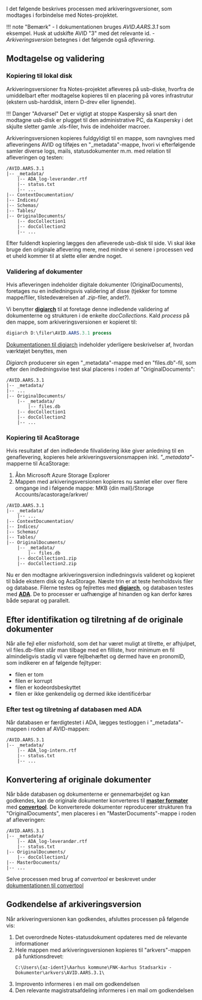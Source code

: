 I det følgende beskrives processen med arkiveringsversioner, som modtages i forbindelse med Notes-projektet.

!!! note "Bemærk"
    - I dokumentationen bruges *AVID.AARS.3.1* som eksempel. Husk at udskifte AVID "3" med det relevante id.
    - *Arkiveringsversion* betegnes i det følgende også *aflevering*.

## Modtagelse og validering

### Kopiering til lokal disk
Arkiveringsversioner fra Notes-projektet afleveres på usb-diske, hvorfra de umiddelbart efter modtagelse kopieres til en placering på vores infrastrutur (ekstern usb-harddisk, intern D-drev eller lignende).

!!! Danger "Advarsel"
    Det er vigtigt at stoppe Kaspersky så snart den modtagne usb-disk er plugget til den administrative PC, da Kaspersky i det skjulte sletter gamle .xls-filer, hvis de indeholder macroer.

Arkiveringsversionen kopieres fuldgyldigt til en mappe, som navngives med afleveringens AVID og tilføjes en "_metadata"-mappe, hvori vi efterfølgende samler diverse logs, mails, statusdokumenter m.m. med relation til afleveringen og testen:

```
/AVID.AARS.3.1
|-- _metadata/
    |-- ADA_log-leverandør.rtf
    |-- status.txt
    |-- ...
|-- ContextDocumentation/
|-- Indices/
|-- Schemas/
|-- Tables/
|-- OriginalDocuments/
    |-- docCollection1
    |-- docCollection2
    |-- ...
```

Efter fuldendt kopiering lægges den afleverede usb-disk til side. Vi skal ikke bruge den originale aflevering mere, med mindre vi senere i processen ved et uheld kommer til at slette eller ændre noget.

### Validering af dokumenter
Hvis afleveringen indeholder digitale dokumenter (OriginalDocuments), foretages nu en indledningsvis validering af disse (tjekker for tomme mappe/filer, tilstedeværelsen af *.zip*-filer, andet?).

Vi benytter **[digiarch](../../software/digiarch)** til at foretage denne indledende validering af dokumenterne og strukturen i de enkelte *docCollections*. Kald *process* på den mappe, som arkiveringsversionen er kopieret til:

```powershell
digiarch D:\filer\AVID.AARS.3.1 process
```

[Dokumentationen til digiarch](../../software/digiarch) indeholder yderligere beskrivelser af, hvordan værktøjet benyttes, men

*Digiarch* producerer sin egen "_metadata"-mappe med en "files.db"-fil, som efter den indledningsvise test skal placeres i roden af "OriginalDocuments":

```
/AVID.AARS.3.1
|-- _metadata/
|-- ...
|-- OriginalDocuments/
    |-- _metadata/
        |-- files.db
    |-- docCollection1
    |-- docCollection2
    |-- ...
```

### Kopiering til AcaStorage
Hvis resultatet af den indledende filvalidering ikke giver anledning til en genaflevering, kopieres hele arkiveringsversionsmappen inkl. *"_metadata"*-mapperne til AcaStorage:

1. Åbn Microsoft Azure Storage Explorer
2. Mappen med arkiveringsversionen kopieres nu samlet eller over flere omgange ind i følgende mappe: MKB {din mail}/Storage Accounts/acastorage/arkver/

```
/AVID.AARS.3.1
|-- _metadata/
    |-- ...
|-- ContextDocumentation/
|-- Indices/
|-- Schemas/
|-- Tables/
|-- OriginalDocuments/
    |-- _metadata/
        |-- files.db
    |-- docCollection1.zip
    |-- docCollection2.zip
```

Nu er den modtagne arkiveringsversion indledningsvis valideret og kopieret til både ekstern disk og AcaStorage. Næste trin er at teste henholdsvis filer og database. Filerne testes og fejlrettes med **[digiarch](../../software/digiarch)**, og databasen testes med **[ADA](../ada)**. De to processer er uafhængige af hinanden og kan derfor køres både separat og parallelt.


## Efter identifikation og tilretning af de originale dokumenter
Når alle fejl eller misforhold, som det har været muligt at tilrette, er afhjulpet, vil files.db-filen står man tilbage med en filliste, hvor minimum en fil almindeligvis stadig vil være fejlbehæftet og dermed have en pronomID, som indikerer en af følgende fejltyper:

- filen er tom
- filen er korrupt
- filen er kodeordsbeskyttet
- filen er ikke genkendelig og dermed ikke identificérbar

### Efter test og tilretning af databasen med ADA
Når databasen er færdigtestet i ADA, lægges testloggen i "_metadata"-mappen i roden af AVID-mappen:

```
/AVID.AARS.3.1
|-- _metadata/
    |-- ADA_log-intern.rtf
    |-- status.txt
    |-- ...
```

## Konvertering af originale dokumenter
Når både databasen og dokumenterne er gennemarbejdet og kan godkendes, kan de originale dokumenter konverteres til **[master formater](../master-formats)** med **[convertool](../../software/convertool)**. De konverterede dokumenter reproducerer strukturen fra "OriginalDocuments", men placeres i en "MasterDocuments"-mappe i roden af afleveringen:

```
/AVID.AARS.3.1
|-- _metadata/
    |-- ADA_log-leverandør.rtf
    |-- status.txt
|-- OriginalDocuments/
    |-- docCollection1/
|-- MasterDocuments/
|-- ...
```

Selve processen med brug af *convertool* er beskrevet under [dokumentationen til convertool](../../software/convertool)

## Godkendelse af arkiveringsversion
Når arkiveringversionen kan godkendes, afsluttes processen på følgende vis:

1. Det overordnede Notes-statusdokument opdateres med de relevante informationer 
2. Hele mappen med arkiveringsversionen kopieres til "arkvers"-mappen på funktionsdrevet:
    ```
    C:\Users\{az-ident}\Aarhus kommune\FNK-Aarhus Stadsarkiv - Dokumenter\arkvers\AVID.AARS.3.1\
    ```
3. Improvento informeres i en mail om godkendelsen
4. Den relevante magistratsafdeling informeres i en mail om godkendelsen